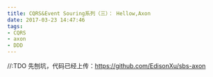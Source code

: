 ```yaml
---
title: CQRS&Event Souring系列（三）： Hellow,Axon
date: 2017-03-23 14:47:46
tags:
- CQRS
- axon
- DDD
---
```

//:TDO
先刨坑，代码已经上传：https://github.com/EdisonXu/sbs-axon

